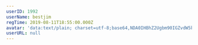 ```yaml
---
userID: 1992
userName: bestjim
regTime: 2019-08-11T18:55:00.000Z
avatar: 'data:text/plain; charset=utf-8;base64,NDA0IHBhZ2Ugbm90IGZvdW5kCg=='
userURL: null
---
```



